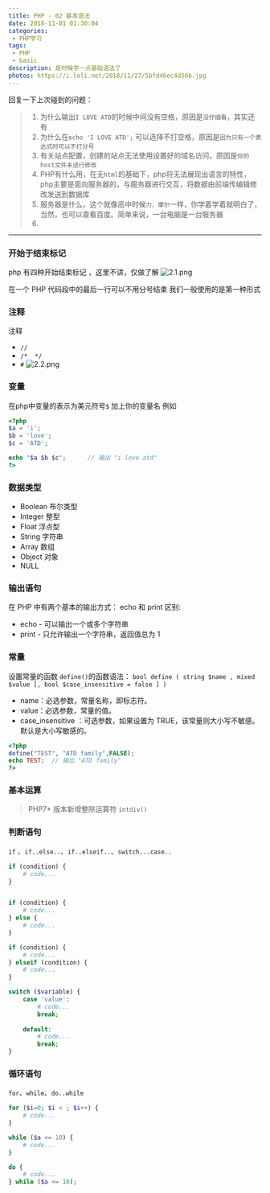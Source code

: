 ```yaml
---
title: PHP - 02 基本语法
date: 2018-11-01 01:30:04
categories:
 - PHP学习
tags:
 - PHP
 - basic
description: 是时候学一点基础语法了
photos: https://i.loli.net/2018/11/27/5bfd46ec4d56b.jpg
---
```



回复一下上次碰到的问题：
>1. 为什么输出`I LOVE ATD`的时候中间没有空格，原因是`没仔细看`，其实还有
>2. 为什么在`echo 'I LOVE ATD';` 可以选择不打空格，原因是`因为只有一个表达式时可以不打分号`
>3. 有关站点配置，创建的站点无法使用设置好的域名访问，原因是`你的host文件未进行修改`
>4. PHP有什么用，在无`html`的基础下，php将无法展现出语言的特性，php主要是面向服务器的，与服务器进行交互，将数据由前端传编辑修改发送到数据库
>5. 服务器是什么，这个就像高中时候`力、摩尔`一样，你学着学着就明白了，当然，也可以查看百度。简单来说，一台电脑是一台服务器
>6. 
---

### 开始于结束标记
php 有四种开始结束标记 ，这里不讲，仅做了解
![2.1.png](https://i.loli.net/2018/11/27/5bfd589c04c59.png)

在一个 PHP 代码段中的最后一行可以不用分号结束
我们一般使用的是第一种形式

### 注释
注释
 - `//`
 - `/*  */`
 - `#`
![2.2.png](https://i.loli.net/2018/11/27/5bfd589c8403a.png)

### 变量

在php中变量的表示为美元符号`$` 加上你的变量名
例如
```php
<?php
$a = 'i';
$b = 'love';
$c = 'ATD';

echo "$a $b $c";      // 输出 "i love atd"
?>
```

### 数据类型

 - Boolean 布尔类型
 - Integer 整型
 - Float 浮点型
 - String 字符串
 - Array 数组
 - Object 对象
 - NULL

### 输出语句

在 PHP 中有两个基本的输出方式： echo 和 print
区别:
 - echo - 可以输出一个或多个字符串
 - print - 只允许输出一个字符串，返回值总为 1

### 常量

设置常量的函数 `define()`的函数语法：
`bool define ( string $name , mixed $value [, bool $case_insensitive = false ] )`

 - name：必选参数，常量名称，即标志符。
 - value：必选参数，常量的值。
 - case_insensitive ：可选参数，如果设置为 TRUE，该常量则大小写不敏感。默认是大小写敏感的。

```php
<?php
define("TEST", "ATD family",FALSE);
echo TEST;  // 输出 "ATD family"
?>
```

### 基本运算

>PHP7+ 版本新增整除运算符 `intdiv()`

### 判断语句
`if` 、`if..else..`、`if..elseif..`、`switch...case..`

```php
if (condition) {
    # code...
}
```

```php

if (condition) {
    # code...
} else {
    # code...
}

```

```php
if (condition) {
    # code...
} elseif (condition) {
    # code...
}
```

```php
switch ($variable) {
    case 'value':
        # code...
        break;
    
    default:
        # code...
        break;
}
```

### 循环语句

`for`、`while`、`do..while`
```php
for ($i=0; $i < ; $i++) { 
    # code...
}
```

```php
while ($a <= 10) {
    # code...
}
```

```php
do {
    # code...
} while ($a <= 10);
```